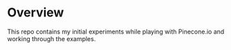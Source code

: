 # Overview

This repo contains my initial experiments while playing with Pinecone.io and working through the examples. 
